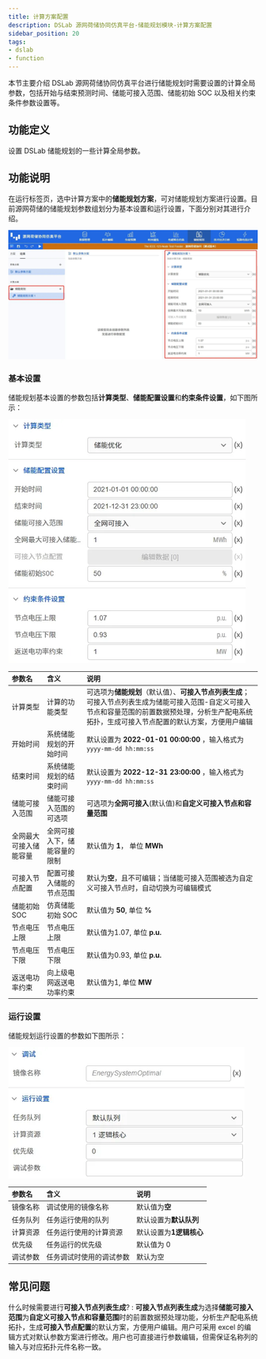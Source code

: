 ```yaml
---
title: 计算方案配置
description: DSLab 源网荷储协同仿真平台-储能规划模块-计算方案配置
sidebar_position: 20
tags:
- dslab
- function
---
```


本节主要介绍 DSLab 源网荷储协同仿真平台进行储能规划时需要设置的计算全局参数，包括开始与结束预测时间、储能可接入范围、储能初始 SOC 以及相关约束条件参数设置等。

## 功能定义

设置 DSLab 储能规划的一些计算全局参数。

## 功能说明

在运行标签页，选中计算方案中的**储能规划方案**，可对储能规划方案进行设置。目前源网荷储的储能规划参数组划分为基本设置和运行设置，下面分别对其进行介绍。

![储能规划计算方案](./configuration.png "储能规划计算方案")

### 基本设置

储能规划基本设置的参数包括**计算类型**、**储能配置设置**和**约束条件设置**，如下图所示：

![储能规划基本设置](./basic.png "储能规划基本设置")

| 参数名 | 含义 | 说明 |
| :--- | :--- | :--- | 
| 计算类型 | 计算的功能类型 | 可选项为**储能规划**（默认值）、**可接入节点列表生成**；可接入节点列表生成为储能可接入范围-自定义可接入节点和容量范围的前置数据预处理，分析生产配电系统拓扑，生成可接入节点配置的默认方案，方便用户编辑 |
| 开始时间 | 系统储能规划的开始时间 | 默认设置为 **2022-01-01 00:00:00** ，输入格式为 `yyyy-mm-dd hh:mm:ss` |
| 结束时间 | 系统储能规划的结束时间 | 默认设置为 **2022-12-31 23:00:00** ，输入格式为 `yyyy-mm-dd hh:mm:ss` |
| 储能可接入范围 | 储能可接入范围的可选项 | 可选项为**全网可接入**(默认值)和**自定义可接入节点和容量范围**|
| 全网最大可接入储能容量 | 全网可接入下，储能容量的限制 | 默认值为 **1**， 单位 **MWh** |
| 可接入节点配置 | 配置可接入储能的节点范围 | 默认为**空**，且不可编辑；当储能可接入范围被选为自定义可接入节点时，自动切换为可编辑模式 |
| 储能初始 SOC | 仿真储能初始 SOC | 默认值为 **50**, 单位 **%** |
| 节点电压上限 | 节点电压上限 | 默认值为1.07, 单位 **p.u.** |
| 节点电压下限 | 节点电压下限 | 默认值为0.93, 单位 **p.u.** |
| 返送电功率约束 | 向上级电网返送电功率约束 | 默认值为1, 单位 **MW** |


### 运行设置

储能规划运行设置的参数如下图所示：

![储能规划运行设置](./run.png "储能规划运行设置")

| 参数名 | 含义 | 说明 |
| :--- | :--- | :--- | 
| 镜像名称 | 调试使用的镜像名称 | 默认值为**空** |
| 任务队列 | 任务运行使用的队列 | 默认设置为**默认队列** |
| 计算资源 | 任务运行使用的计算资源 | 默认设置为**1逻辑核心** |
| 优先级 | 任务运行的优先级 | 默认值为 0 |
| 调试参数 | 任务调试时使用的调试参数 | 默认为空 |

## 常见问题

什么时候需要进行**可接入节点列表生成**?
:   **可接入节点列表生成**为选择**储能可接入范围**为**自定义可接入节点和容量范围**时的前置数据预处理功能，分析生产配电系统拓扑，生成**可接入节点配置**的默认方案，方便用户编辑。用户可采用 excel 的编辑方式对默认参数方案进行修改。用户也可直接进行参数编辑，但需保证名称列的输入与对应拓扑元件名称一致。

<!-- ![可接入节点列表生成后系统自动生成的默认参数方案](./basic.png "可接入节点列表生成后系统自动生成的默认参数方案") -->